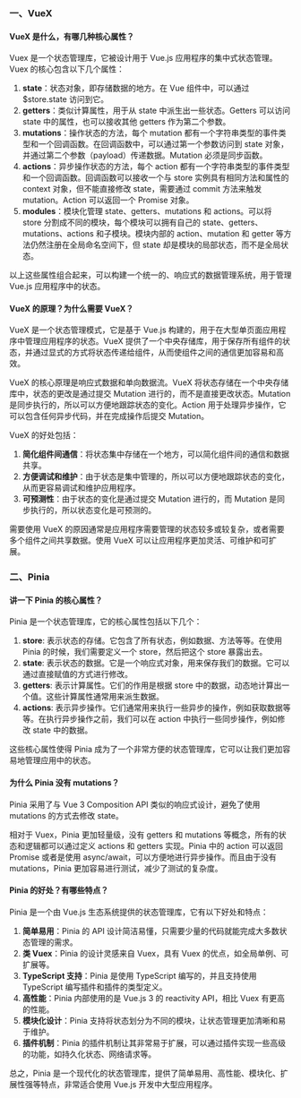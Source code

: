 <!--
 * @Author: Shu Binqi
 * @Date: 2023-03-04 22:49:14
 * @LastEditors: Shu Binqi
 * @LastEditTime: 2023-03-04 22:49:17
 * @Description: 八股文：状态管理
 * @Version: 1.0.0
 * @FilePath: \interviewQuestions\八股文\Vue\状态管理.md
-->

### 一、VueX

#### VueX 是什么，有哪几种核心属性？

Vuex 是一个状态管理库，它被设计用于 Vue.js 应用程序的集中式状态管理。Vuex 的核心包含以下几个属性：

1. **state**：状态对象，即存储数据的地方。在 Vue 组件中，可以通过 $store.state 访问到它。
1. **getters**：类似计算属性，用于从 state 中派生出一些状态。Getters 可以访问 state 中的属性，也可以接收其他 getters 作为第二个参数。
1. **mutations**：操作状态的方法，每个 mutation 都有一个字符串类型的事件类型和一个回调函数。在回调函数中，可以通过第一个参数访问到 state 对象，并通过第二个参数（payload）传递数据。Mutation 必须是同步函数。
1. **actions**：异步操作状态的方法，每个 action 都有一个字符串类型的事件类型和一个回调函数。回调函数可以接收一个与 store 实例具有相同方法和属性的 context 对象，但不能直接修改 state，需要通过 commit 方法来触发 mutation。Action 可以返回一个 Promise 对象。
1. **modules**：模块化管理 state、getters、mutations 和 actions。可以将 store 分割成不同的模块，每个模块可以拥有自己的 state、getters、mutations、actions 和子模块。模块内部的 action、mutation 和 getter 等方法仍然注册在全局命名空间下，但 state 却是模块的局部状态，而不是全局状态。

以上这些属性组合起来，可以构建一个统一的、响应式的数据管理系统，用于管理 Vue.js 应用程序中的状态。

#### VueX 的原理？为什么需要 VueX？

VueX 是一个状态管理模式，它是基于 Vue.js 构建的，用于在大型单页面应用程序中管理应用程序的状态。VueX 提供了一个中央存储库，用于保存所有组件的状态，并通过显式的方式将状态传递给组件，从而使组件之间的通信更加容易和高效。

VueX 的核心原理是响应式数据和单向数据流。VueX 将状态存储在一个中央存储库中，状态的更改是通过提交 Mutation 进行的，而不是直接更改状态。Mutation 是同步执行的，所以可以方便地跟踪状态的变化。Action 用于处理异步操作，它可以包含任何异步代码，并在完成操作后提交 Mutation。

VueX 的好处包括：

1. **简化组件间通信**：将状态集中存储在一个地方，可以简化组件间的通信和数据共享。
1. **方便调试和维护**：由于状态是集中管理的，所以可以方便地跟踪状态的变化，从而更容易调试和维护应用程序。
1. **可预测性**：由于状态的变化是通过提交 Mutation 进行的，而 Mutation 是同步执行的，所以状态变化是可预测的。

需要使用 VueX 的原因通常是应用程序需要管理的状态较多或较复杂，或者需要多个组件之间共享数据。使用 VueX 可以让应用程序更加灵活、可维护和可扩展。

### 二、Pinia

#### 讲一下 Pinia 的核心属性？

Pinia 是一个状态管理库，它的核心属性包括以下几个：

1. **store**: 表示状态的存储。它包含了所有状态，例如数据、方法等等。在使用 Pinia 的时候，我们需要定义一个 store，然后把这个 store 暴露出去。
1. **state**: 表示状态的数据。它是一个响应式对象，用来保存我们的数据。它可以通过直接赋值的方式进行修改。
1. **getters**: 表示计算属性。它们的作用是根据 store 中的数据，动态地计算出一个值。这些计算属性通常用来派生数据。
1. **actions**: 表示异步操作。它们通常用来执行一些异步的操作，例如获取数据等等。在执行异步操作之前，我们可以在 action 中执行一些同步操作，例如修改 state 中的数据。

这些核心属性使得 Pinia 成为了一个非常方便的状态管理库，它可以让我们更加容易地管理应用中的状态。

#### 为什么 Pinia 没有 mutations？

Pinia 采用了与 Vue 3 Composition API 类似的响应式设计，避免了使用 mutations 的方式去修改 state。

相对于 Vuex，Pinia 更加轻量级，没有 getters 和 mutations 等概念，所有的状态和逻辑都可以通过定义 actions 和 getters 实现。Pinia 中的 action 可以返回 Promise 或者是使用 async/await，可以方便地进行异步操作。而且由于没有 mutations，Pinia 更加容易进行测试，减少了测试的复杂度。

#### Pinia 的好处？有哪些特点？

Pinia 是一个由 Vue.js 生态系统提供的状态管理库，它有以下好处和特点：

1. **简单易用**：Pinia 的 API 设计简洁易懂，只需要少量的代码就能完成大多数状态管理的需求。
1. **类 Vuex**：Pinia 的设计灵感来自 Vuex，具有 Vuex 的优点，如全局单例、可扩展等。
1. **TypeScript 支持**：Pinia 是使用 TypeScript 编写的，并且支持使用 TypeScript 编写插件和插件的类型定义。
1. **高性能**：Pinia 内部使用的是 Vue.js 3 的 reactivity API，相比 Vuex 有更高的性能。
1. **模块化设计**：Pinia 支持将状态划分为不同的模块，让状态管理更加清晰和易于维护。
1. **插件机制**：Pinia 的插件机制让其非常易于扩展，可以通过插件实现一些高级的功能，如持久化状态、网络请求等。

总之，Pinia 是一个现代化的状态管理库，提供了简单易用、高性能、模块化、扩展性强等特点，非常适合使用 Vue.js 开发中大型应用程序。
